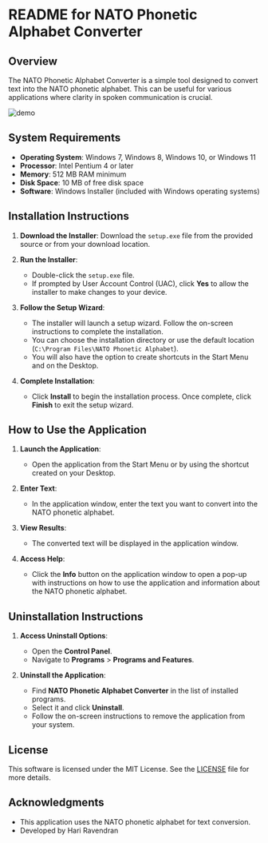 # README for NATO Phonetic Alphabet Converter

## Overview

The NATO Phonetic Alphabet Converter is a simple tool designed to convert text into the NATO phonetic alphabet. This can be useful for various applications where clarity in spoken communication is crucial.

![demo](https://github.com/user-attachments/assets/1f0330c2-5938-4fdb-b427-22cdae857994)

## System Requirements

- **Operating System**: Windows 7, Windows 8, Windows 10, or Windows 11
- **Processor**: Intel Pentium 4 or later
- **Memory**: 512 MB RAM minimum
- **Disk Space**: 10 MB of free disk space
- **Software**: Windows Installer (included with Windows operating systems)

## Installation Instructions

1. **Download the Installer**:
   Download the `setup.exe` file from the provided source or from your download location.

2. **Run the Installer**:
   - Double-click the `setup.exe` file.
   - If prompted by User Account Control (UAC), click **Yes** to allow the installer to make changes to your device.

3. **Follow the Setup Wizard**:
   - The installer will launch a setup wizard. Follow the on-screen instructions to complete the installation.
   - You can choose the installation directory or use the default location (`C:\Program Files\NATO Phonetic Alphabet`).
   - You will also have the option to create shortcuts in the Start Menu and on the Desktop.

4. **Complete Installation**:
   - Click **Install** to begin the installation process. Once complete, click **Finish** to exit the setup wizard.

## How to Use the Application

1. **Launch the Application**:
   - Open the application from the Start Menu or by using the shortcut created on your Desktop.

2. **Enter Text**:
   - In the application window, enter the text you want to convert into the NATO phonetic alphabet.

3. **View Results**:
   - The converted text will be displayed in the application window. 

4. **Access Help**:
   - Click the **Info** button on the application window to open a pop-up with instructions on how to use the application and information about the NATO phonetic alphabet.

## Uninstallation Instructions

1. **Access Uninstall Options**:
   - Open the **Control Panel**.
   - Navigate to **Programs** > **Programs and Features**.

2. **Uninstall the Application**:
   - Find **NATO Phonetic Alphabet Converter** in the list of installed programs.
   - Select it and click **Uninstall**.
   - Follow the on-screen instructions to remove the application from your system.

## License

This software is licensed under the MIT License. See the [LICENSE](LICENSE) file for more details.

## Acknowledgments

- This application uses the NATO phonetic alphabet for text conversion.
- Developed by Hari Ravendran

